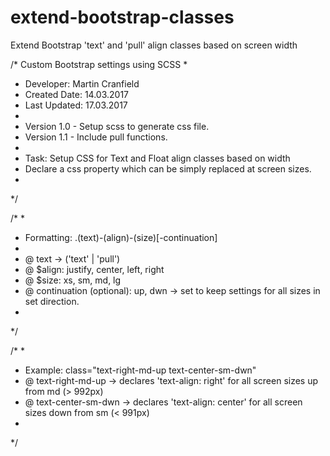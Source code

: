 # extend-bootstrap-classes
Extend Bootstrap 'text' and 'pull' align classes based on screen width


/* Custom Bootstrap settings using SCSS
*
* Developer: Martin Cranfield
* Created Date: 14.03.2017
* Last Updated: 17.03.2017
* 
* Version 1.0 - Setup scss to generate css file.
* Version 1.1 - Include pull functions.
* 
* Task: Setup CSS for Text and Float align classes based on width
* Declare a css property which can be simply replaced at screen sizes.
*
*/

/*
*
* Formatting: .(text)-(align)-(size)[-continuation]
* 
*   @ text -> ('text' | 'pull')
*   @ $align: justify, center, left, right
*   @ $size: xs, sm, md, lg
*   @ continuation (optional): up, dwn -> set to keep settings for all sizes in set direction.
*
*/

/*
*
* Example: class="text-right-md-up text-center-sm-dwn"
*   @ text-right-md-up -> declares 'text-align: right' for all screen sizes up from md (> 992px)
*   @ text-center-sm-dwn -> declares 'text-align: center' for all screen sizes down from sm (< 991px)
*
*/
